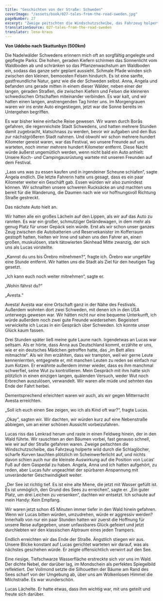 ```yaml
---
title: "Geschichten von der Straße: Schweden"
coverImage: "/assets/book/027-tales-from-the-road-sweden.jpg"
pageNumber: 27
excerpt: "Zweige peitschten die Windschutzscheibe, das Fahrzeug holperte wild durch die Schlaglöcher, scharfe Kurven tauchten plötzlich im Scheinwerferlicht auf"
translationSource: 027-tales-from-the-road-sweden
translator: lena-kraus
---
```


**Von Uddebo nach Skattunbyn (500km)**

Die Nadelwälder Schwedens erinnern mich oft an sorgfältig angelegte und gepflegte Parks. Die hohen, geraden Kiefern schirmen das Sonnenlicht vom Waldboden ab und schränken so das Pflanzenwachstum am Waldboden ein, sodass das ganze sehr geplant aussieht. Schmale Pfade winden sich zwischen den kleinen, bemoosten Felsen hindurch. Es ist eine sanfte, gastfreundliche Natur, ganz wie die der Schweden selbst. Anna, Angela und befanden uns gerade mitten in einem dieser Wälder, neben einer der langen, geraden Straßen, die zwischen Kiefern und Felsen die kleineren schwedischen Ortschaften miteinander verbinden. Es war kalt, und wir hatten einen langen, anstrengenden Tag hinter uns. Im Morgengrauen waren wir ins erste Auto eingestiegen, jetzt war die Sonne bereits im Untergehen begriffen.

Es war bisher keine einfache Reise gewesen. Wir waren durch Borås gefahren, die regenreichste Stadt Schwedens, und hatten mehrere Stunden damit zugebracht, klatschnass zu werden, bevor wir aufgaben und den Bus zur nächstgrößeren Stadt nahmen. Und obwohl wir schon mehrere hundert Kilometer gereist waren, war das Festival, wo unsere Freunde auf uns warteten, noch immer mehrere hundert Kilometer entfernt. Diese Nacht würde äußerst ungemütlich werden, wenn nicht bald ein Auto anhielt: Unsere Koch- und Campingausrüstung wartete mit unseren Freunden auf dem Festival.

„Lass uns was zu essen kaufen und in irgendeiner Scheune schlafen“, sagte Angela endlich. Die letzte Fahrerin hatte uns gesagt, dass es ein paar Kilometer weiter ein Geschäft gab. Essen würden wir also zumindest können. Wir schnallten unsere schweren Rucksäcke an und machten uns bereit für die Wanderung, die Daumen nach wie vor hoffnungsvoll Richtung Straße gestreckt.

Das nächste Auto hielt an.

Wir hatten alle ein großes Lächeln auf den Lippen, als wir auf das Auto zu rannten. Es war ein großer, schmutziger Geländewagen, in dem mehr als genug Platz für unser Gepäck sein würde. Erst als wir schon unser ganzes Zeug zwischen die Autobatterien und Reservekanister im Kofferraum gestopft hatten, hielten wir Inne und sahen uns den Fahrer an, einen großen, muskulösen, stark tätowierten Skinhead Mitte zwanzig, der sich uns als Lucas vorstellte.

„Kannst du uns bis Örebro mitnehmen?“, fragte ich. Örebro war ungefähr eine Stunde entfernt. Wir hatten uns die Stadt als Ziel für den heutigen Tag gesetzt.

„Ich kann euch noch weiter mitnehmen“, sagte er.

„Wohin fährst du?“

„Avesta.“

Avesta! Avesta war eine Ortschaft ganz in der Nähe des Festivals. Außerdem wohnten dort zwei Schweden, mit denen ich in den USA unterwegs gewesen war. Wir hätten nicht nur eine bequeme Unterkunft, ich würde außerdem noch zwei gute Freunde wiedersehen. Begeistert verwickelte ich Lucas in ein Gespräch über Schweden. Ich konnte unser Glück kaum fassen.

Drei Stunden später ließ meine gute Laune nach. Irgendetwas an Lucas war seltsam. Als er hörte, dass Anna aus Deutschland kommt, erzählte er uns, wie er ein deutsches Mädchen getroffen hatte, das „im Bett alles mitmachte“. Als wir ihm erzählten, dass wir trampten, weil wir gerne Leute kennenlernten, entgegnete er, mit manchen Leuten zu reden sei einfach nur zum Kotzen. Er erwähnte außerdem immer wieder, dass es ihm manchmal schwerfiel, seine Wut zu kontrollieren. Mein Gespräch mit ihm hatte sich plötzlich in einen einzigen langen, quälenden Versuch, weder Wut noch Erbrechen auszulösen, verwandelt. Wir waren alle müde und sehnten das Ende der Fahrt herbei.

Dementsprechend erleichtert waren wir auch, als wir gegen Mitternacht Avesta erreichten.

„Soll ich euch einen See zeigen, wo ich als Kind oft war?“, fragte Lucas.

„Okay“, sagten wir. Wir dachten, wir würden kurz auf eine Nebenstraße abbiegen, um an einer schönen Aussicht vorbeizufahren.

Lucas riss das Lenkrad herum und raste in einen Feldweg hinein, der in den Wald führte. Wir rauschten an den Bäumen vorbei, fast genauso schnell, wie wir auf der Straße gefahren waren. Zweige peitschten die Windschutzscheibe, das Fahrzeug holperte wild durch die Schlaglöcher, scharfe Kurven tauchten plötzlich im Scheinwerferlicht auf, und nichts davon schien auch nur die kleinste Auswirkung auf die Position von Lucas‘ Fuß auf dem Gaspedal zu haben. Angela, Anna und ich hatten aufgehört, zu reden, aber Lucas fuhr ungeachtet der spürbaren Anspannung mit unveränderter Geschwindigkeit weiter.

„Der See ist richtig tief. Es ist eine alte Miene, die jetzt mit Wasser gefüllt ist. Es ist unmöglich, den Grund des Sees zu erreichen“, sagte er. „Ein guter Platz, um drei Leichen zu versenken“, dachten wir entsetzt. Ich schaute auf mein Handy: Kein Empfang.

Wir waren jetzt schon 45 Minuten immer tiefer in den Wald hinein gefahren. Wenn wir Lucas bitten würden, umzudrehen, würde er aggressiv werden? Innerhalb von nur ein paar Stunden hatten wir zuerst die Hoffnung für unsere Reise aufgegeben, unser unfassbares Glück gefeiert und jetzt durchlebten wir den klassischen Alptraum eines jeden Trampers.

Endlich erreichten wir das Ende der Straße. Ängstlich stiegen wir aus. Unsere Blicke konstant auf Lucas gerichtet warteten wir darauf, was als nächstes geschehen würde. Er zeigte offensichtlich verwirrt auf den See.

Eine riesige, Tiefschwarze Wasserfläche erstreckte sich vor uns im Wald. Der dichte Nebel, der darüber lag, im Mondschein als perfektes Spiegelbild reflektiert. Der Vollmond setzte die Silhouetten der Bäume am Rand des Sees scharf von der Umgebung ab, über uns am Wolkenlosen Himmel die Milchstraße. Es war wunderschön.

Lucas Lächelte. Er hatte etwas, dass ihm wichtig war, mit uns geteilt und freute sich darüber.

